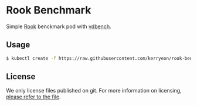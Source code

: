 # Rook Benchmark

Simple [Rook]() benckmark pod with [vdbench](https://www.oracle.com/downloads/server-storage/vdbench-downloads.html).

## Usage

``` bash
$ kubectl create -f https://raw.githubusercontent.com/kerryeon/rook-bench/master/rook-bench.yaml
```

## License

We only license files published on git.
For more information on licensing, [please refer to the file](LICENSE).
